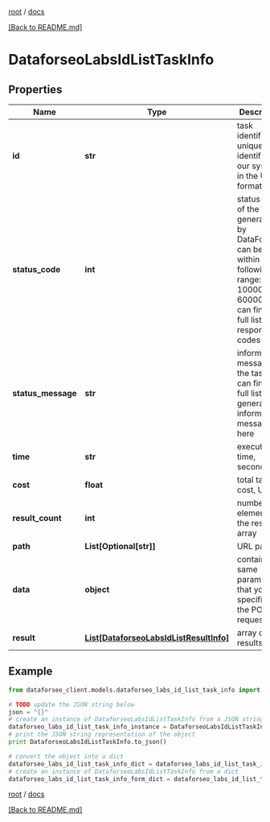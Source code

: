 [root](./../ "root") / [docs](./ "docs")

[[Back to README.md]](./../README.md "[Back to README.md]")

# DataforseoLabsIdListTaskInfo

## Properties

Name | Type | Description | Notes
------------ | ------------- | ------------- | -------------
**id** | **str** | task identifier unique task identifier in our system in the UUID format | [optional]
**status_code** | **int** | status code of the task generated by DataForSEO, can be within the following range: 10000-60000 you can find the full list of the response codes here | [optional]
**status_message** | **str** | informational message of the task you can find the full list of general informational messages here | [optional]
**time** | **str** | execution time, seconds | [optional]
**cost** | **float** | total tasks cost, USD | [optional]
**result_count** | **int** | number of elements in the result array | [optional]
**path** | **List[Optional[str]]** | URL path | [optional]
**data** | **object** | contains the same parameters that you specified in the POST request | [optional]
**result** | [**List[DataforseoLabsIdListResultInfo]**](DataforseoLabsIdListResultInfo.md) | array of results | [optional]

## Example

```python
from dataforseo_client.models.dataforseo_labs_id_list_task_info import DataforseoLabsIdListTaskInfo

# TODO update the JSON string below
json = "{}"
# create an instance of DataforseoLabsIdListTaskInfo from a JSON string
dataforseo_labs_id_list_task_info_instance = DataforseoLabsIdListTaskInfo.from_json(json)
# print the JSON string representation of the object
print DataforseoLabsIdListTaskInfo.to_json()

# convert the object into a dict
dataforseo_labs_id_list_task_info_dict = dataforseo_labs_id_list_task_info_instance.to_dict()
# create an instance of DataforseoLabsIdListTaskInfo from a dict
dataforseo_labs_id_list_task_info_form_dict = dataforseo_labs_id_list_task_info.from_dict(dataforseo_labs_id_list_task_info_dict)
```

  

[root](./../ "root") / [docs](./ "docs")

[[Back to README.md]](./../README.md "[Back to README.md]")